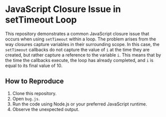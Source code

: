 # JavaScript Closure Issue in setTimeout Loop

This repository demonstrates a common JavaScript closure issue that occurs when using `setTimeout` within a loop.  The problem arises from the way closures capture variables in their surrounding scope.  In this case, the `setTimeout` callbacks do not capture the value of `i` at the time they are created, but rather capture a reference to the variable `i`.  This means that by the time the callbacks execute, the loop has already completed, and `i` is equal to its final value of 10.

## How to Reproduce

1. Clone this repository.
2. Open `bug.js`.
3. Run the code using Node.js or your preferred JavaScript runtime.
4. Observe the unexpected output.